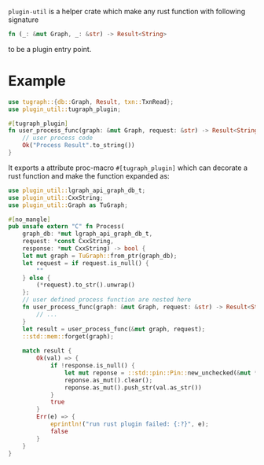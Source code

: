 `plugin-util` is a helper crate which make any rust function with following signature
```rust
fn (_: &mut Graph, _: &str) -> Result<String>
```
to be a plugin entry point.

# Example
```rust
use tugraph::{db::Graph, Result, txn::TxnRead};
use plugin_util::tugraph_plugin;

#[tugraph_plugin]
fn user_process_func(graph: &mut Graph, request: &str) -> Result<String> {
    // user process code
    Ok("Process Result".to_string())
}
```

It exports a attribute proc-macro `#[tugraph_plugin]` which can decorate a rust function and make the function expanded as:

```rust
use plugin_util::lgraph_api_graph_db_t;
use plugin_util::CxxString;
use plugin_util::Graph as TuGraph;

#[no_mangle]
pub unsafe extern "C" fn Process(
    graph_db: *mut lgraph_api_graph_db_t,
    request: *const CxxString,
    response: *mut CxxString) -> bool {
    let mut graph = TuGraph::from_ptr(graph_db);
    let request = if request.is_null() {
        ""
    } else {
        (*request).to_str().unwrap()
    };
    // user defined process function are nested here
    fn user_process_func(graph: &mut Graph, request: &str) -> Result<String> {
        // ...
    }
    let result = user_process_func(&mut graph, request);
    ::std::mem::forget(graph);
    
    match result {
        Ok(val) => {
            if !response.is_null() {
                let mut reponse = ::std::pin::Pin::new_unchecked(&mut *response);
                reponse.as_mut().clear();
                reponse.as_mut().push_str(val.as_str())
            }
            true
        }
        Err(e) => {
            eprintln!("run rust plugin failed: {:?}", e);
            false
        }
    }
}
```

